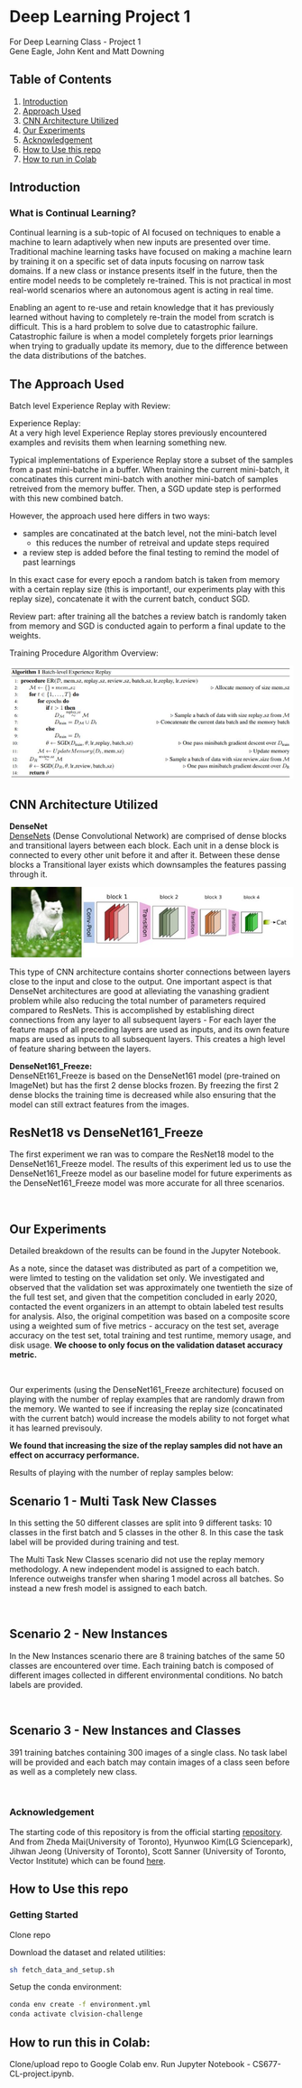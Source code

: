 # Deep Learning Project 1
For Deep Learning Class - Project 1  
Gene Eagle, John Kent and Matt Downing

## Table of Contents
1. [Introduction](#Introduction)
2. [Approach Used](#The-Approach-Used)
3. [CNN Architecture Utilized](#CNN-Architecture-Utilized)
4. [Our Experiments](#Our-Experiments)
5. [Acknowledgement](#Acknowledgement)
6. [How to Use this repo](#How-to-Use-this-repo)
7. [How to run in Colab](#How-to-run-this-in-Colab)

## Introduction  
### What is Continual Learning?  
Continual learning is a sub-topic of AI focused on techniques to enable a machine to learn adaptively when new inputs are presented over time. Traditional machine learning tasks have focused on making a machine learn by training it on a specific set of data inputs focusing on narrow task domains. If a new class or instance presents itself in the future, then the entire model needs to be completely re-trained. This is not practical in most real-world scenarios where an autonomous agent is acting in real time.

Enabling an agent to re-use and retain knowledge that it has previously learned without having to completely re-train the model from scratch is difficult. This is a hard problem to solve due to catastrophic failure. Catastrophic failure is when a model completely forgets prior learnings when trying to gradually update its memory, due to the difference between the data distributions of the batches.

## The Approach Used
Batch level Experience Replay with Review: 

Experience Replay:  
At a very high level Experience Replay stores previously encountered examples and revisits them when learning something new.

Typical implementations of Experience Replay store a subset of the samples from a past mini-batche in a buffer. When training the current mini-batch, it concatinates this current mini-batch with another mini-batch of samples retreived from the memory buffer. Then, a SGD update step is performed with this new combined batch.

However, the approach used here differs in two ways: 
- samples are concatinated at the batch level, not the mini-batch level
    - this reduces the number of retreival and update steps required
- a review step is added before the final testing to remind the model of past learnings

 In this exact case for every epoch a random batch is taken from memory with a certain replay size (this is important!, our experiments play with this replay size), concatenate it with the current batch, conduct SGD.  

Review part: after training all the batches a review batch is randomly taken from memory and SGD is conducted again to perform a final update to the weights.

Training Procedure Algorithm Overview:  

![image](https://github.com/mddown/Deep-Learning-proj1/blob/master/pics/psuedo_code.JPG)  

## CNN Architecture Utilized   
**DenseNet**  
[DenseNets](https://arxiv.org/pdf/1608.06993.pdf) (Dense Convolutional Network) are comprised of dense blocks and transitional layers between each block. Each unit in a dense block is connected to every other unit before it and after it. Between these dense blocks a Transitional layer exists which downsamples the features passing through it.  

![image](https://github.com/mddown/Deep-Learning-proj1/blob/master/pics/denseNet_arch.JPG)

This type of CNN architecture contains shorter connections between layers close to the input and close to the output. One important aspect is that DenseNet architectures are good at alleviating the vanashing gradient problem while also reducing the total number of parameters required compared to ResNets. This is accomplished by establishing direct connections from any layer to all subsequent layers - For each layer the feature maps of all preceding layers are used as inputs, and its own feature maps are used as inputs to all subsequent layers. This creates a high level of feature sharing between the layers.  

**DenseNet161_Freeze:**  
DenseNEt161_Freeze is based on the DenseNet161 model (pre-trained on ImageNet) but has the first 2 dense blocks frozen. By freezing the first 2 dense blocks the training time is decreased while also ensuring that the model can still extract features from the images.  

## ResNet18 vs DenseNet161_Freeze

The first experiment we ran was to compare the ResNet18 model to the DenseNet161_Freeze model. The results of this experiment led us to use the DenseNet161_Freeze model as our baseline model for future experiments as the DenseNet161_Freeze model was more accurate for all three scenarios.    

<br/>

## Our Experiments
Detailed breakdown of the results can be found in the Jupyter Notebook.
<br/>

As a note, since the dataset was distributed as part of a competition we, were limted to testing on the validation set only. We investigated and observed that the validation set was approximately one twentieth the size of the full test set, and given that the competition concluded in early 2020, contacted the event organizers in an attempt to obtain labeled test results for analysis. Also, the original competition was based on a composite score using a weighted sum of five metrics - accuracy on the test set, average accuracy on the test set, total training and test runtime, memory usage, and disk usage. **We choose to only focus on the validation dataset accuracy metric.** 

<br/>

Our experiments (using the DenseNet161_Freeze architecture) focused on playing with the number of replay examples that are randomly drawn from the memory. We wanted to see if increasing the replay size (concatinated with the current batch) would increase the models ability to not forget what it has learned previsouly.  

**We found that increasing the size of the replay samples did not have an effect on accurracy performance.**

Results of playing with the number of replay samples below:  

## Scenario 1 - Multi Task New Classes 
In this setting the 50 different classes are split into 9 different tasks: 10 classes in the first batch and 5 classes in the other 8. In this case the task label will be provided during training and test.  

The Multi Task New Classes scenario did not use the replay memory methodology. A new independent model is assigned to each batch. Inference outweighs transfer when sharing 1 model across all batches. So instead a new fresh model is assigned to each batch.

<br/>

## Scenario 2 - New Instances  
In the New Instances scenario there are 8 training batches of the same 50 classes are encountered over time. Each training batch is composed of different images collected in different environmental conditions. No batch labels are provided. 

<br/>

## Scenario 3 - New Instances and Classes 
391 training batches containing 300 images of a single class. No task label will be provided and each batch may contain images of a class seen before as well as a completely new class.  

<br/>

### Acknowledgement

The starting code of this repository is from the official starting [repository](https://github.com/vlomonaco/cvpr_clvision_challenge).
And from Zheda Mai(University of Toronto), Hyunwoo Kim(LG Sciencepark), Jihwan Jeong (University of Toronto), Scott Sanner (University of Toronto, Vector Institute) which can be found [here](https://github.com/RaptorMai/CVPR20_CLVision_challenge).

## How to Use this repo
### Getting Started
Clone repo

Download the dataset and related utilities:
```bash
sh fetch_data_and_setup.sh
```
Setup the conda environment:
```bash
conda env create -f environment.yml
conda activate clvision-challenge
```

## How to run this in Colab:  
Clone/upload repo to Google Colab env. Run Jupyter Notebook - CS677-CL-project.ipynb.